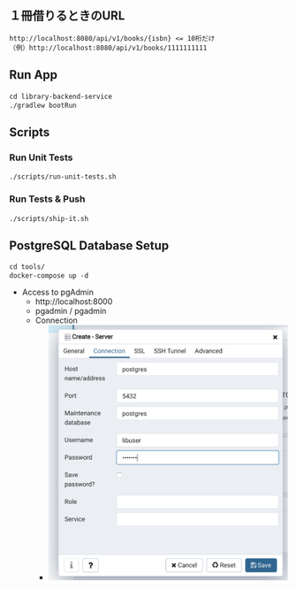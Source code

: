 ## １冊借りるときのURL
```
http://localhost:8080/api/v1/books/{isbn} <= 10桁だけ
（例）http://localhost:8080/api/v1/books/1111111111　
```

## Run App

```shell script
cd library-backend-service
./gradlew bootRun
```

## Scripts

### Run Unit Tests

``` shell script
./scripts/run-unit-tests.sh
```

### Run Tests & Push

```shell script
./scripts/ship-it.sh
```

## PostgreSQL Database Setup

``` shell script
cd tools/
docker-compose up -d
```

- Access to pgAdmin
    - http://localhost:8000
    - pgadmin / pgadmin
    - Connection
        - ![](./tools/connection-info.png)
        
